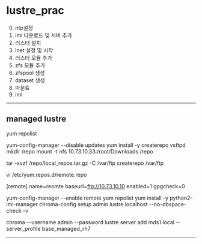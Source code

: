 # lustre_prac
0. ntp설정
1. iml 다운로드 및 서버 추가
2. 러스터 설치
3. lnet 설정 및 시작
4. 러스터 모듈 추가
5. zfs 모듈 추가 
6. zfspool 생성
7. dataset 생성
8. 마운트
9. iml
 
------------------------------------
managed lustre
--------------

yum repolist

yum-config-manager --disable updates
yum install -y createrepo vsftpd
mkdir /repo
mount -t nfs 10.73.10.33:/root/Downloads /repo

tar -xvzf /repo/local_repos.tar.gz -C /var/ftp
createrepo /var/ftp

vi /etc/yum.repos.d/remote.repo

[remote]
name=reomte
baseurl=ftp://10.73.10.10
enabled=1
gpgcheck=0

yum-config-manager --enable remote
yum repolist
yum install -y python2-iml-manager
chroma-config setup admin lustre localhost --no-dbspace-check -v

chroma --username admin --password lustre server add mds1.local --server_profile base_managed_rh7

--------------------------------
